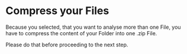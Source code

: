 # Compress your Files

Because you selected, that you want to analyse more than one File, you have to compress the content of your Folder into one .zip File.

Please do that before proceeding to the next step.